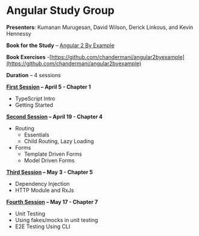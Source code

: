# Angular Study Group
**Presenters**: Kumanan Murugesan, David Wilson, Derick Linkous, and Kevin Hennessy

**Book for the Study** – [Angular 2 By Example](https://www.amazon.com/Angular-2-Example-Chandermani-Arora/dp/178588719X/ref=sr_1_1?ie=UTF8&qid=1490667982&sr=8-1&keywords=angular+2+by+example)

**Book Exercises** -[https://github.com/chandermani/angular2byexample](https://github.com/chandermani/angular2byexample)

**Duration** – 4 sessions

**[First Session](https://github.com/kevinhennessy/Angular_Sig/tree/master/Session%201) – April 5 - Chapter 1**
- TypeScript Intro 
- Getting Started

**[Second Session](https://github.com/kevinhennessy/Angular_Sig/tree/master/Session%202) – April 19 - Chapter 4**
- Routing 
  - Essentials
  - Child Routing, Lazy Loading
- Forms
  - Template Driven Forms
  - Model Driven Forms
  
**[Third Session](https://github.com/kevinhennessy/Angular_Sig/tree/master/Session%203) – May 3 - Chapter 5**
- Dependency Injection
- HTTP Module and RxJs 

**[Fourth Session](https://github.com/kevinhennessy/Angular_Sig/tree/master/Session%203) – May 17 - Chapter 7**
- Unit Testing
- Using fakes/mocks in unit testing
- E2E Testing Using CLI
